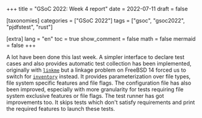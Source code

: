 +++
title = "GSoC 2022: Week 4 report"
date = 2022-07-11
draft = false

[taxonomies]
categories = ["GSoC 2022"]
tags = ["gsoc", "gsoc2022", "pjdfstest", "rust"]

[extra]
lang = "en"
toc = true
show_comment = false
math = false
mermaid = false
+++

A lot have been done this last week.
A simpler interface to declare test cases and also provides automatic test collection has been implemented, 
originally with [`linkme`](https://github.com/dtolnay/linkme) 
but a linkage problem on FreeBSD 14 forced us to switch for [`inventory`](https://github.com/dtolnay/inventory) instead.
It provides parameterization over file types, file system specific features and file flags.
The configuration file has also been improved, 
especially with more granularity for tests requiring file system exclusive features or file flags.
The test runner has got improvements too. 
It skips tests which don't satisfy requirements and print the required features to launch these tests.

